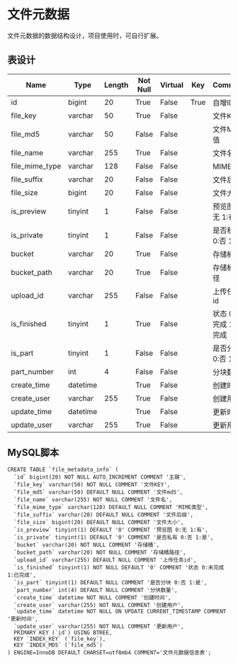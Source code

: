 # 文件元数据

文件元数据的数据结构设计，项目使用时，可自行扩展。

## 表设计

| Name           | Type     | Length | Not Null | Virtual | Key  | Comment        |
|----------------|----------|--------|----------|---------|------|----------------|
| id             | bigint   | 20     | True     | False   | True | 自增ID           |
| file_key       | varchar  | 50     | True     | False   |      | 文件KEY          |
| file_md5       | varchar  | 50     | False    | False   |      | 文件MD5值         |
| file_name      | varchar  | 255    | True     | False   |      | 文件名            |
| file_mime_type | varchar  | 128    | False    | False   |      | MIME类型         |
| file_suffix    | varchar  | 20     | False    | False   |      | 文件后缀           |
| file_size      | bigint   | 20     | False    | False   |      | 文件大小           |
| is_preview     | tinyint  | 1      | False    | False   |      | 预览图 0:无 1:有    |
| is_private     | tinyint  | 1      | False    | False   |      | 是否私有 0:否 1:是   |
| bucket         | varchar  | 20     | True     | False   |      | 存储桶            |
| bucket_path    | varchar  | 20     | True     | False   |      | 存储桶路径          |
| upload_id      | varchar  | 255    | False    | False   |      | 上传任务id         |
| is_finished    | tinyint  | 1      | True     | False   |      | 状态 0:未完成 1:已完成 |
| is_part        | tinyint  | 1      | False    | False   |      | 是否分块 0:否 1:是   |
| part_number    | int      | 4      | False    | False   |      | 分块数量           |
| create_time    | datetime |        | True     | False   |      | 创建时间           |
| create_user    | varchar  | 255    | True     | False   |      | 创建用户           |
| update_time    | datetime |        | True     | False   |      | 更新时间           |
| update_user    | varchar  | 255    | True     | False   |      | 更新用户           |

## MySQL脚本
```
CREATE TABLE `file_metadata_info` (
  `id` bigint(20) NOT NULL AUTO_INCREMENT COMMENT '主键',
  `file_key` varchar(50) NOT NULL COMMENT '文件KEY',
  `file_md5` varchar(50) DEFAULT NULL COMMENT '文件md5',
  `file_name` varchar(255) NOT NULL COMMENT '文件名',
  `file_mime_type` varchar(128) DEFAULT NULL COMMENT 'MIME类型',
  `file_suffix` varchar(20) DEFAULT NULL COMMENT '文件后缀',
  `file_size` bigint(20) DEFAULT NULL COMMENT '文件大小',
  `is_preview` tinyint(1) DEFAULT '0' COMMENT '预览图 0:无 1:有',
  `is_private` tinyint(1) DEFAULT '0' COMMENT '是否私有 0:否 1:是',
  `bucket` varchar(20) NOT NULL COMMENT '存储桶',
  `bucket_path` varchar(20) NOT NULL COMMENT '存储桶路径',
  `upload_id` varchar(255) DEFAULT NULL COMMENT '上传任务id',
  `is_finished` tinyint(1) NOT NULL DEFAULT '0' COMMENT '状态 0:未完成 1:已完成',
  `is_part` tinyint(1) DEFAULT NULL COMMENT '是否分块 0:否 1:是',
  `part_number` int(4) DEFAULT NULL COMMENT '分块数量',
  `create_time` datetime NOT NULL COMMENT '创建时间',
  `create_user` varchar(255) NOT NULL COMMENT '创建用户',
  `update_time` datetime NOT NULL ON UPDATE CURRENT_TIMESTAMP COMMENT '更新时间',
  `update_user` varchar(255) NOT NULL COMMENT '更新用户',
  PRIMARY KEY (`id`) USING BTREE,
  KEY `INDEX_KEY` (`file_key`),
  KEY `INDEX_MD5` (`file_md5`)
) ENGINE=InnoDB DEFAULT CHARSET=utf8mb4 COMMENT='文件元数据信息表';
```